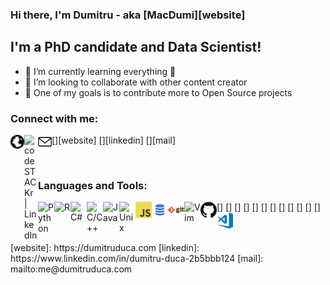 ### Hi there, I'm Dumitru - aka [MacDumi][website]

## I'm a PhD candidate and Data Scientist!
- 🌱 I’m currently learning everything 🤣
- 👯 I’m looking to collaborate with other content creator
- 🥅 One of my goals is to contribute more to Open Source projects

### Connect with me:

[<img align="left" alt="dumitruduca.com" width="22px" src="https://raw.githubusercontent.com/iconic/open-iconic/master/svg/globe.svg" />][website]
[<img align="left" alt="codeSTACKr | LinkedIn" width="22px" src="https://cdn.jsdelivr.net/npm/simple-icons@v3/icons/linkedin.svg" />][linkedin]
[<img align="left" alt="codeSTACKr | Instagram" width="22px" src="envelope.svg" />][mail]

<br />

### Languages and Tools:

[<img align="left" alt="Python" width="26px" src="https://cdn4.iconfinder.com/data/icons/logos-and-brands/512/267_Python_logo-512.png" />]
[<img align="left" alt="R" width="26px" src="https://upload.wikimedia.org/wikipedia/commons/thumb/1/1b/R_logo.svg/724px-R_logo.svg.png" />]
[<img align="left" alt="C#" width="26px" src="https://cdn.jsdelivr.net/npm/simple-icons@3.4.1/icons/csharp.svg" />]
[<img align="left" alt="C/C++" width="26px" src="https://cdn.jsdelivr.net/npm/simple-icons@3.4.1/icons/cplusplus.svg" />]
[<img align="left" alt="Java" width="26px" src="http://images4.wikia.nocookie.net/__cb20101031041706/spore/images/thumb/2/2e/Java_Logo.svg/300px-Java_Logo.svg.png" />]
[<img align="left" alt="Unix" width="26px" src="https://cdn.jsdelivr.net/npm/simple-icons@3.4.1/icons/linux.svg" />]
[<img align="left" alt="JavaScript" width="26px" src="https://raw.githubusercontent.com/github/explore/80688e429a7d4ef2fca1e82350fe8e3517d3494d/topics/javascript/javascript.png" />]
[<img align="left" alt="SQL" width="26px" src="https://raw.githubusercontent.com/github/explore/80688e429a7d4ef2fca1e82350fe8e3517d3494d/topics/sql/sql.png" />]
[<img align="left" alt="Git" width="26px" src="https://raw.githubusercontent.com/github/explore/80688e429a7d4ef2fca1e82350fe8e3517d3494d/topics/git/git.png" />]
[<img align="left" alt="Vim" width="26px" src="https://upload.wikimedia.org/wikipedia/commons/4/4f/Icon-Vim.svg" />]
[<img align="left" alt="GitHub" width="26px" src="https://raw.githubusercontent.com/github/explore/78df643247d429f6cc873026c0622819ad797942/topics/github/github.png" />]
[<img align="left" alt="Visual Studio Code" width="26px" src="https://raw.githubusercontent.com/github/explore/80688e429a7d4ef2fca1e82350fe8e3517d3494d/topics/visual-studio-code/visual-studio-code.png" />]

<br />
<br />
[website]: https://dumitruduca.com
[linkedin]: https://www.linkedin.com/in/dumitru-duca-2b5bbb124
[mail]: mailto:me@dumitruduca.com
